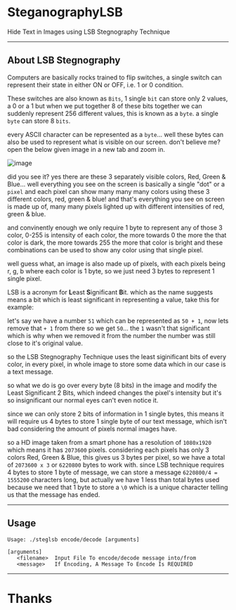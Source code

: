 # SteganographyLSB
Hide Text in Images using LSB Stegnography Technique

---
## About LSB Stegnography
Computers are basically rocks trained to flip switches, a single switch can represent their state in either ON or OFF, i.e. 1 or 0 condition.

These switches are also known as `Bits`, 1 single `bit` can store only 2 values, a 0 or a 1 but when we put together 8 of these bits together we can suddenly represent 256 different values, this is known as a `byte`. a single `byte` can store 8 `bits`.

every ASCII character can be represented as a `byte`... well these bytes can also be used to represent what is visible on our screen. don't believe me? open the below given image in a new tab and zoom in.

![image](https://user-images.githubusercontent.com/75035219/231860594-6b4e32b6-f186-41be-91f2-f4c87f203b7e.png)

did you see it? yes there are these 3 separately visible colors, Red, Green & Blue... well everything you see on the screen is basically a single "dot" or a `pixel` and each pixel can show many many many colors using these 3 different colors, red, green & blue! and that's everything you see on screen is made up of, many many pixels lighted up with different intensities of red, green & blue.

and convinently enough we only require 1 byte to represent any of those 3 color, 0-255 is intensity of each color, the more towards 0 the more the that color is dark, the more towards 255 the more that color is bright and these combinations can be used to show any color using that single pixel.

well guess what, an image is also made up of pixels, with each pixels being r, g, b where each color is 1 byte, so we just need 3 bytes to represent 1 single pixel.

LSB is a acronym for **L**east **S**ignificant **B**it. which as the name suggests means a bit which is least significant in representing a value, take this for example:

let's say we have a number `51` which can be represented as `50 + 1`, now lets remove that `+ 1` from there so we get `50`... the `1` wasn't that significant which is why when we removed it from the number the number was still close to it's original value.

so the LSB Stegnography Technique uses the least siginificant bits of every color, in every pixel, in whole image to store some data which in our case is a text message.

so what we do is go over every byte (8 bits) in the image and modify the Least Significant 2 Bits, which indeed changes the pixel's intensity but it's so insignificant our normal eyes can't even notice it.

since we can only store 2 bits of information in 1 single bytes, this means it will require us 4 bytes to store 1 single byte of our text message, which isn't bad considering the amount of pixels normal images have.

so a HD image taken from a smart phone has a resolution of `1080x1920` which means it has `2073600` pixels. considering each pixels has only 3 colors Red, Green & Blue, this gives us 3 bytes per pixel, so we have a total of `2073600 x 3` or `6220800` bytes to work with. since LSB technique requires 4 bytes to store 1 byte of message, we can store a message `6220800/4 = 1555200` characters long, but actually we have 1 less than total bytes used because we need that 1 byte to store a `\0` which is a unique character telling us that the message has ended.

---
## Usage

```
Usage: ./steglsb encode/decode [arguments]

[arguments]
   <filename>  Input File To encode/decode message into/from
   <message>   If Encoding, A Message To Encode Is REQUIRED
```

---
# Thanks


